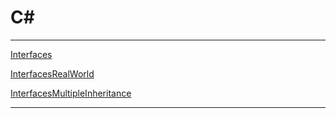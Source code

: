 # C#

---

[Interfaces](Interfaces/README.md)

[InterfacesRealWorld](InterfacesRealWorld/README.md)

[InterfacesMultipleInheritance](InterfacesMultipleInheritance/README.md)

---
